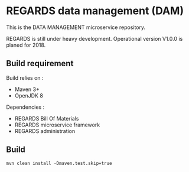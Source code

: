 # REGARDS data management (DAM)

This is the DATA MANAGEMENT microservice repository.

REGARDS is still under heavy development. Operational version V1.0.0 is planed for 2018.

## Build requirement

Build relies on :
* Maven 3+
* OpenJDK 8

Dependencies : 
* REGARDS Bill Of Materials
* REGARDS microservice framework
* REGARDS administration

## Build

```shell
mvn clean install -Dmaven.test.skip=true
```
